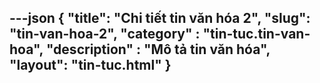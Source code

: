 ---json
{
    "title": "Chi tiết tin văn hóa 2",
    "slug": "tin-van-hoa-2",
    "category" : "tin-tuc.tin-van-hoa",
    "description" : "Mô tả tin văn hóa",
    "layout": "tin-tuc.html"
}
---
